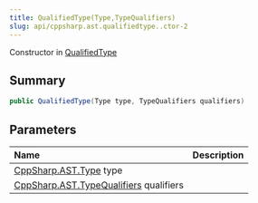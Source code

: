 ```yaml
---
title: QualifiedType(Type,TypeQualifiers)
slug: api/cppsharp.ast.qualifiedtype..ctor-2
---
```

Constructor in [QualifiedType](/api/cppsharp/ast/qualifiedtype)

## Summary



```csharp
public QualifiedType(Type type, TypeQualifiers qualifiers)
```

## Parameters

|Name|Description|
|:---|:---|
|[CppSharp.AST.Type](/api/cppsharp/ast/type) type||
|[CppSharp.AST.TypeQualifiers](/api/cppsharp/ast/typequalifiers) qualifiers||

